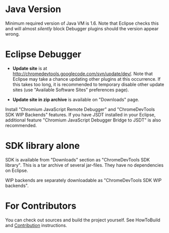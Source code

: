 # Java Version #
Minimum required version of Java VM is 1.6. Note that Eclipse checks this and will almost _silently_ block Debugger plugins should the version appear wrong.

# Eclipse Debugger #

  * **Update site** is at http://chromedevtools.googlecode.com/svn/update/dev/. Note that Eclipse may take a chance updating other plugins at this occurrence. If this takes too long, it is recommended to temporary disable other update sites (use "Available Software Sites" preferences page).

  * **Update site in zip archive** is available on "Downloads" page.

Install "Chromium JavaScript Remote Debugger" and "ChromeDevTools SDK WIP Backends" features. If you have JSDT installed in your Eclipse, additional feature "Chromium JavaScript Debugger Bridge to JSDT" is also recommended.

# SDK library alone #

SDK is available from "Downloads" section as "ChromeDevTools SDK library". This is a tar archive of several jar-files. They have no dependencies on Eclipse.

WIP backends are separately downloadable as "ChromeDevTools SDK WIP backends".

# For Contributors #
You can check out sources and build the project yourself. See HowToBuild and [Contribution](Contribution.md) instructions.